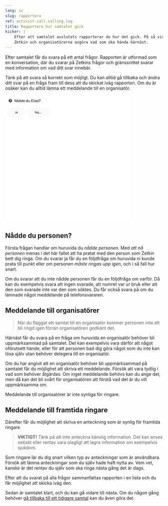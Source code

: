 ```yaml
---
lang: sv
slug: rapportera
ref: activist.call.calling.log
title: Rapportera hur samtalet gick
kicker: |
    Efter att samtalet avslutats rapporterar du hur det gick. På så vis kan
    Zetkin och organisatörerna avgöra vad som ska hända härnäst.
---
```


Efter samtalet får du svara på ett antal frågor. Rapporten är utformad som
en konversation, där du svarar på Zetkins frågor och gränssnittet svarar med
information om vad ditt svar innebär.

Tänk på att svara så korrekt som möjligt. Du kan alltid gå tillbaka och ändra
ditt svar på en fråga fram till dess att du skickat iväg rapporten. Om du är
osäker kan du alltid lämna ett meddelande till en organisatör.

![Rapport-flödet](./rapportera.gif)

## Nådde du personen?
Första frågan handlar om huruvida du _nådde personen_. Med _att nå personen_
menas i det här fallet att ha pratat med den person som Zetkin bett dig ringa.
Om du svarar ja får du en följdfråga om huruvida ni kunde prata till punkt eller
om personen _måste ringas upp igen_, och i så fall hur snart.

Om du svarar att du inte nådde personen får du en följdfråga om varför. Då kan
du exempelvis svara att ingen svarade, att numret var ur bruk eller att den som
svarade inte var den som söktes. Du får också svara på om du lämnade något
meddelande på telefonsvararen.

## Meddelande till organisatörer
> När du flaggat ett samtal till en organisatör kommer personen inte att bli
> ringd igen förrän organisatören godkänt det.

Härnäst får du svara på en fråga om huruvida en organisatör behöver bli
uppmärksammad på samtalet. Det kan exempelvis vara därför att något oförutsett
hände, eller för att personen bad dig göra något som du inte kan lösa själv
utan behöver delegera till en organisatör.

Om du har angivit att en organisatör behöver bli uppmärksammad på samtalet
får du möjlighet att skriva ett meddelande. Försök att vara tydlig i vad som
behöver åtgärdas. Om inget meddelande behövs kan du ange det, men då kan det
bli svårt för organisatören att förstå vad det är du vill uppmärksamma om.

Meddelande till organisatörer är inte synliga för ringare.

## Meddelande till framtida ringare
Därefter får du möjlighet att skriva en anteckning som är synlig för framtida
ringare.

> __VIKTIGT!__
> Tänk på att inte anteckna känslig information. Det kan anses oetiskt eller
> rentav vara olagligt att lagra information om exempelvis sjukdom.

Som ringare lär du dig snart vilken typ av anteckningar som är användbara.
Försök att lämna anteckningar som du själv hade haft nytta av. Vem vet, kanske
är det rentav du själv som ska ringa nästa gång det är dags.

Efter att du svarat på alla frågor sammanfattas rapporten i en lista och du
får möjlighet att skicka iväg den.

Sedan är samtalet klart, och du kan gå vidare till nästa. Om du någon gång
behöver [gå tillbaka till ett tidigare samtal](../../gora-om-ett-samtal) kan
du även göra det.
